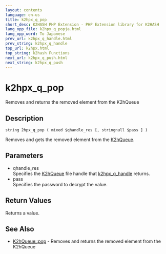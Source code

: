 ```yaml
---
layout: contents
language: en-us
title: k2hpx_q_pop
short_desc: K2HASH PHP Extension - PHP Extension library for K2HASH
lang_opp_file: k2hpx_q_popja.html
lang_opp_word: To Japanese
prev_url: k2hpx_q_handle.html
prev_string: k2hpx_q_handle
top_url: k2hpx.html
top_string: k2hash Functions
next_url: k2hpx_q_push.html
next_string: k2hpx_q_push
---
```


# k2hpx_q_pop
Removes and returns the removed element from the K2hQueue

## Description

```
string 2hpx_q_pop ( mixed $qhandle_res [, stringnull $pass ] )
```

Removes and gets the removed element from the [K2hQueue](k2hq_class.html). 

## Parameters
- qhandle_res  
Specifies the [K2hQueue](k2hq_class.html) file handle that [k2hpx_q_handle](k2hpx_q_handle.html) returns.
- pass  
Specifies the password to decrypt the value.

## Return Values
Returns a value. 

## See Also
- [K2hQueue::pop](k2hq_pop.html) - Removes and returns the removed element from the K2hQueue
